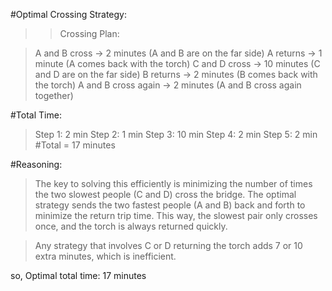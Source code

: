 #Optimal Crossing Strategy:

>>Crossing Plan:

>A and B cross → 2 minutes (A and B are on the far side)
>A returns → 1 minute (A comes back with the torch)
>C and D cross → 10 minutes (C and D are on the far side)
>B returns → 2 minutes (B comes back with the torch)
>A and B cross again → 2 minutes (A and B cross again together)

#Total Time:

>Step 1: 2 min
>Step 2: 1 min
>Step 3: 10 min
>Step 4: 2 min
>Step 5: 2 min
#Total = 17 minutes

#Reasoning:

>The key to solving this efficiently is minimizing the number of times the two slowest people (C and D) cross the bridge. The optimal strategy sends the two fastest people (A and B) back and forth to minimize the return trip time. This way, the slowest pair only crosses once, and the torch is always returned quickly.

>Any strategy that involves C or D returning the torch adds 7 or 10 extra minutes, which is inefficient.

so, Optimal total time: 17 minutes
